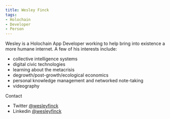 ```yaml
---
title: Wesley Finck
tags:
- Holochain
- Developer
- Person
---
```


Wesley is a Holochain App Developer working to help bring into existence a more humane internet. A few of his interests include:
- collective intelligence systems
- digital civic technologies
- learning about the metacrisis
- degrowth/post-growth/ecological economics
- personal knowledge management and networked note-taking
- videography

Contact
* Twitter [@wesleyfinck](https://twitter.com/wesleyfinck)
* Linkedin [@wesleyfinck](https://www.linkedin.com/in/wesleyfinck/)